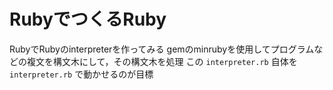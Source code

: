# RubyでつくるRuby #

RubyでRubyのinterpreterを作ってみる
gemのminrubyを使用してプログラムなどの複文を構文木にして，その構文木を処理
この `interpreter.rb` 自体を `interpreter.rb` で動かせるのが目標
